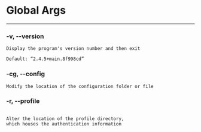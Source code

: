 # Global Args

***

### -v, --version

```
Display the program's version number and then exit
```

```
Default: “2.4.5+main.8f998cd”
```

### -cg, --config

```
Modify the location of the configuration folder or file
```

### -r, --profile

```

Alter the location of the profile directory, 
which houses the authentication information
```
